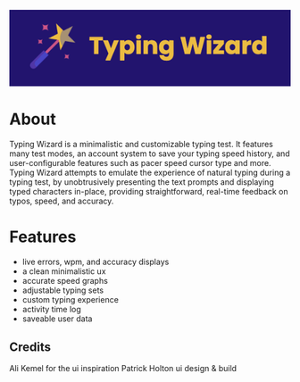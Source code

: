 ![Alt text](src/assets/Screen%20Shot%202022-10-31%20at%202.15.08%20PM.png "Title")

# About

Typing Wizard is a minimalistic and customizable typing test. It features many test modes, an account system to save your typing speed history, and user-configurable features such as pacer speed cursor type and more. Typing Wizard attempts to emulate the experience of natural typing during a typing test, by unobtrusively presenting the text prompts and displaying typed characters in-place, providing straightforward, real-time feedback on typos, speed, and accuracy.

# Features

- live errors, wpm, and accuracy displays
- a clean minimalistic ux
- accurate speed graphs
- adjustable typing sets
- custom typing experience
- activity time log
- saveable user data

## Credits

Ali Kemel for the ui inspiration
Patrick Holton ui design & build

